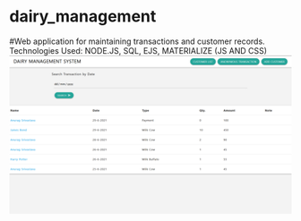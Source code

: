# dairy_management
#Web application for maintaining transactions and customer records.
Technologies Used: NODE.JS, SQL, EJS, MATERIALIZE (JS AND CSS)
<img src="screenshots/transaction_list.png">
